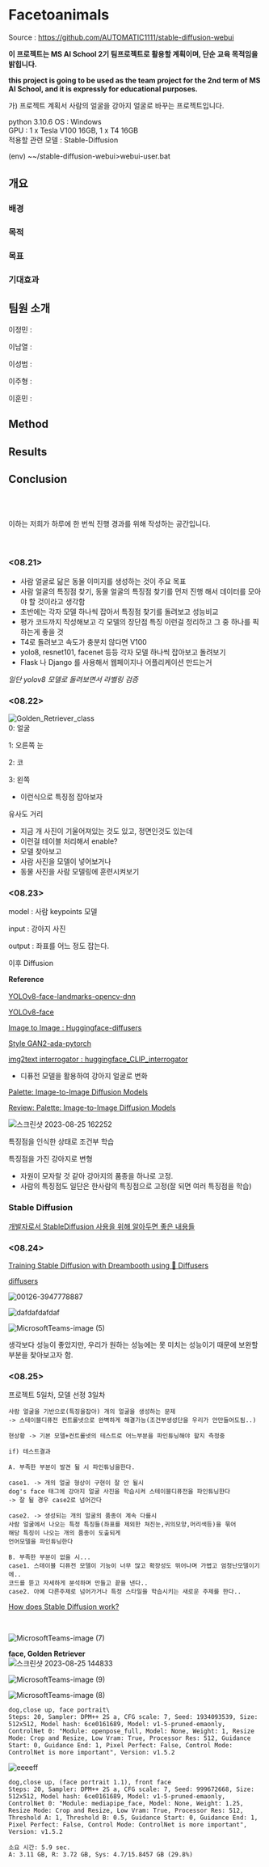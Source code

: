 # Facetoanimals
Source : https://github.com/AUTOMATIC1111/stable-diffusion-webui

**이 프로젝트는 MS AI School 2기 팀프로젝트로 활용할 계획이며, 단순 교육 목적임을 밝힙니다.**

**this project is going to be used as the team project for the 2nd term of MS AI School, and it is expressly for educational purposes.**

가) 프로젝트 계획서
사람의 얼굴을 강아지 얼굴로 바꾸는 프로젝트입니다. 

python 3.10.6
OS : Windows\
GPU : 1 x Tesla V100 16GB, 1 x T4 16GB\
적용할 관련 모델 : Stable-Diffusion


(env) ~~/stable-diffusion-webui>webui-user.bat
<br>

## 개요

### 배경
### 목적
### 목표
### 기대효과


## 팀원 소개

이정민 : 

이남열 : 

이성범 : 

이주형 : 

이훈민 : 


## Method

## Results

## Conclusion

<br>
<br>

이하는 저희가 하루에 한 번씩 진행 경과를 위해 작성하는 공간입니다. \
<br>
<br>

### <08.21>
- 사람 얼굴로 닮은 동물 이미지를 생성하는 것이 주요 목표
- 사람 얼굴의 특징점 찾기, 동물 얼굴의 특징점 찾기를 먼저 진행 해서 데이터를 모아야 할 것이라고 생각함
- 초반에는 각자 모델 하나씩 잡아서 특징점 찾기를 돌려보고 성능비교
- 평가 코드까지 작성해보고 각 모델의 장단점 특징 이런걸 정리하고 그 중 하나를 픽 하는게 좋을 것
- T4로 돌려보고 속도가 충분치 않다면 V100
- yolo8, resnet101, facenet 등등 각자 모델 하나씩 잡아보고 돌려보기
- Flask 나 Django 를 사용해서 웹페이지나 어플리케이션 만드는거

*일단 yolov8 모델로 돌려보면서 라벨링 검증*

### <08.22>

![Golden_Retriever_class](https://github.com/jeongminllee/facetoanimals/assets/129810866/7dd44762-84bc-4205-af6a-55d4ef53a616)\
0: 얼굴

1: 오른쪽 눈

2: 코

3: 왼쪽

- 이런식으로 특징점 잡아보자

유사도 거리

- 지금 개 사진이 기울어져있는 것도 있고, 정면인것도 있는데
- 이런걸 테이블 처리해서 enable?
- 모델 찾아보고
- 사람 사진을 모델이 넣어보거나
- 동물 사진을 사람 모델링에 훈련시켜보기

### <08.23>

model : 사람 keypoints 모델

input : 강아지 사진

output : 좌표를 어느 정도 잡는다.

이후
Diffusion

**Reference** \
<br>
[YOLOv8-face-landmarks-opencv-dnn](https://github.com/hpc203/yolov8-face-landmarks-opencv-dnn)

[YOLOv8-face](https://github.com/akanametov/yolov8-face)

[Image to Image : Huggingface-diffusers](https://huggingface.co/docs/diffusers/api/pipelines/stable_diffusion/img2img)

[Style GAN2-ada-pytorch](https://github.com/NVlabs/stylegan2-ada-pytorch)

[img2text interrogator : huggingface_CLIP_interrogator](https://huggingface.co/spaces/pharmapsychotic/CLIP-Interrogator)

- 디퓨전 모델을 활용하여 강아지 얼굴로 변화

[Palette: Image-to-Image Diffusion Models](https://github.com/Janspiry/Palette-Image-to-Image-Diffusion-Models)

[Review: Palette: Image-to-Image Diffusion Models](https://kimjy99.github.io/%EB%85%BC%EB%AC%B8%EB%A6%AC%EB%B7%B0/palette/)

![스크린샷 2023-08-25 162252](https://github.com/jeongminllee/facetoanimals/assets/129810866/92f0ca14-47ee-4d21-85b5-816f83551897)

특징점을 인식한 상태로 조건부 학습

특징점을 가진 강아지로 변형

- 자원이 모자랄 것 같아 강아지의 품종을 하나로 고정.
- 사람의 특징점도 일단은 한사람의 특징점으로 고정(잘 되면 여러 특징점을 학습)

### Stable Diffusion

[개발자로서 StableDiffusion 사용을 위해 알아두면 좋은 내용들](https://haandol.github.io/2023/07/16/stable-diffusion-for-developers.html#fn:2)


### <08.24>

[Training Stable Diffusion with Dreambooth using 🧨 Diffusers](https://huggingface.co/blog/dreambooth)

[diffusers](https://github.com/huggingface/diffusers)

![00126-3947778887](https://github.com/jeongminllee/facetoanimals/assets/129810866/3ff3f53b-7ede-4aa1-b910-db2e177c1aa0)

![dafdafdafdaf](https://github.com/jeongminllee/facetoanimals/assets/129810866/06f4fe83-20da-4ab8-9344-5edc996c70a6)

![MicrosoftTeams-image (5)](https://github.com/jeongminllee/facetoanimals/assets/129810866/4a8e4a59-e7f5-4326-8bd8-d1075286c354)


생각보다 성능이 좋았지만, 우리가 원하는 성능에는 못 미치는 성능이기 때문에 보완할 부분을 찾아보고자 함.

### <08.25>


프로젝트 5일차, 모델 선정 3일차

```
사람 얼굴을 기반으로(특징을잡아) 개의 얼굴을 생성하는 문제
-> 스테이블디퓨전 컨트롤넷으로 완벽하게 해결가능(조건부생성단을 우리가 안만들어도됨..)

현상황 -> 기본 모델+컨트롤넷의 테스트로 어느부분을 파인튜닝해야 할지 측정중

if) 테스트결과

A. 부족한 부분이 발견 될 시 파인튜닝을한다.

case1. -> 개의 얼굴 형상이 구현이 잘 안 될시
dog's face 태그에 강아지 얼굴 사진을 학습시켜 스테이블디퓨전을 파인튜닝한다
-> 잘 될 경우 case2로 넘어간다

case2. -> 생성되는 개의 얼굴의 품종이 계속 다를시
사람 얼굴에서 나오는 특정 특징들(좌표를 제외한 쳐진눈,귀의모양,머리색등)을 묶어
해당 특징이 나오는 개의 품종이 도출되게
언어모델을 파인튜닝한다

B. 부족한 부분이 없을 시...
case1. 스테이블 디퓨전 모델이 기능이 너무 많고 확장성도 뛰어나며 가볍고 엄청난모델이기에..
코드를 뜯고 자세하게 분석하며 만들고 끝을 낸다..
case2. 아예 다른주제로 넘어가거나 특정 스타일을 학습시키는 새로운 주제를 한다..
```

[How does Stable Diffusion work?](https://stable-diffusion-art.com/how-stable-diffusion-work/)

</br>

![MicrosoftTeams-image (7)](https://github.com/jeongminllee/facetoanimals/assets/129810866/039048b5-598d-4b5b-bc89-b25c695d978b)


**face, Golden Retriever**\
![스크린샷 2023-08-25 144833](https://github.com/jeongminllee/facetoanimals/assets/129810866/3201a4f7-98b5-41fc-a440-c31a14edbc7b)


![MicrosoftTeams-image (9)](https://github.com/jeongminllee/facetoanimals/assets/129810866/bbb9a24c-5676-4085-bd24-defca6e3a0eb)

![MicrosoftTeams-image (8)](https://github.com/jeongminllee/facetoanimals/assets/129810866/834a1687-6514-4a7e-8849-78c04a64d8b9)

```
dog,close up, face portrait\
Steps: 20, Sampler: DPM++ 2S a, CFG scale: 7, Seed: 1934093539, Size: 512x512, Model hash: 6ce0161689, Model: v1-5-pruned-emaonly, ControlNet 0: "Module: openpose_full, Model: None, Weight: 1, Resize Mode: Crop and Resize, Low Vram: True, Processor Res: 512, Guidance Start: 0, Guidance End: 1, Pixel Perfect: False, Control Mode: ControlNet is more important", Version: v1.5.2
```

![eeeeff](https://github.com/jeongminllee/facetoanimals/assets/129810866/3244de97-2ef7-420e-8a15-2adb7e50f589)


```
dog,close up, (face portrait 1.1), front face
Steps: 20, Sampler: DPM++ 2S a, CFG scale: 7, Seed: 999672668, Size: 512x512, Model hash: 6ce0161689, Model: v1-5-pruned-emaonly, ControlNet 0: "Module: mediapipe_face, Model: None, Weight: 1.25, Resize Mode: Crop and Resize, Low Vram: True, Processor Res: 512, Threshold A: 1, Threshold B: 0.5, Guidance Start: 0, Guidance End: 1, Pixel Perfect: False, Control Mode: ControlNet is more important", Version: v1.5.2

소요 시간: 5.9 sec.
A: 3.11 GB, R: 3.72 GB, Sys: 4.7/15.8457 GB (29.8%)
```